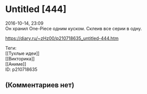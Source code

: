 Untitled [444]
==============

  
2016-10-14, 23:09  
 Он хранил One-Piece одним куском. Склеив все серии в одну.   
  
<https://diary.ru/~zHz00/p210718635_untitled-444.htm>  
  
Теги:  
[[Тухлые идеи]]  
[[Викторика]]  
[[Аниме]]  
ID: p210718635  


(Комментариев нет)
------------------